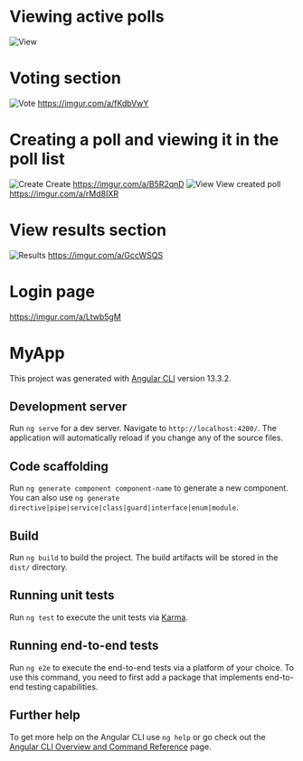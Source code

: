 # Viewing active polls
![View](https://imgur.com/a/8bXhIXu)

# Voting section
![Vote](https://imgur.com/a/fKdbVwY)
https://imgur.com/a/fKdbVwY

# Creating a poll and viewing it in the poll list
![Create](https://imgur.com/a/B5R2qnD)
Create https://imgur.com/a/B5R2qnD
![View](https://imgur.com/a/rMd8IXR)
View created poll https://imgur.com/a/rMd8IXR

# View results section
![Results](https://imgur.com/a/GccWSQS)
https://imgur.com/a/GccWSQS

# Login page
https://imgur.com/a/Ltwb5gM

# MyApp

This project was generated with [Angular CLI](https://github.com/angular/angular-cli) version 13.3.2.

## Development server

Run `ng serve` for a dev server. Navigate to `http://localhost:4200/`. The application will automatically reload if you change any of the source files.

## Code scaffolding

Run `ng generate component component-name` to generate a new component. You can also use `ng generate directive|pipe|service|class|guard|interface|enum|module`.

## Build

Run `ng build` to build the project. The build artifacts will be stored in the `dist/` directory.

## Running unit tests

Run `ng test` to execute the unit tests via [Karma](https://karma-runner.github.io).

## Running end-to-end tests

Run `ng e2e` to execute the end-to-end tests via a platform of your choice. To use this command, you need to first add a package that implements end-to-end testing capabilities.

## Further help

To get more help on the Angular CLI use `ng help` or go check out the [Angular CLI Overview and Command Reference](https://angular.io/cli) page.
